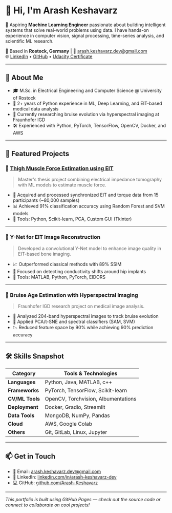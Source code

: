 # 👋 Hi, I'm Arash Keshavarz

🎯 Aspiring **Machine Learning Engineer** passionate about building intelligent systems that solve real-world problems using data. I have hands-on experience in computer vision, signal processing, time-series analysis, and scientific ML research.

📍 Based in **Rostock, Germany** | 📧 [arash.keshavarz.dev@gmail.com](mailto:arash.keshavarz.dev@gmail.com)  
🌐 [LinkedIn](https://www.linkedin.com/in/arash-keshavarz-dev/) • [GitHub](https://github.com/Arash-Keshavarz) • [Udacity Certificate](https://www.udacity.com/certificate/e/9904776c-8d01-11ee-8dcd-1730483e18ec)

---

## 💼 About Me

- 🎓 M.Sc. in Electrical Engineering and Computer Science @ University of Rostock  
- 🧠 2+ years of Python experience in ML, Deep Learning, and EIT-based medical data analysis  
- 🔬 Currently researching bruise evolution via hyperspectral imaging at Fraunhofer IGD  
- 🛠️ Experienced with Python, PyTorch, TensorFlow, OpenCV, Docker, and AWS  

---

## 🔬 Featured Projects

### 🔹 [Thigh Muscle Force Estimation using EIT](https://github.com/Arash-Keshavarz/EIT_Thigh_Force_Estimation)
> Master's thesis project combining electrical impedance tomography with ML models to estimate muscle force.

- 🧪 Acquired and processed synchronized EIT and torque data from 15 participants (~80,000 samples)
- 📊 Achieved 91% classification accuracy using Random Forest and SVM models
- 🔧 Tools: Python, Scikit-learn, PCA, Custom GUI (Tkinter)

---

### 🔹 Y-Net for EIT Image Reconstruction
> Developed a convolutional Y-Net model to enhance image quality in EIT-based bone imaging.

- 📈 Outperformed classical methods with 89% SSIM
- 🔬 Focused on detecting conductivity shifts around hip implants
- 🔧 Tools: MATLAB, Python, PyTorch, EIDORS

---

### 🔹 Bruise Age Estimation with Hyperspectral Imaging
> Fraunhofer IGD research project on medical image analysis.

- 🌈 Analyzed 204-band hyperspectral images to track bruise evolution
- 🧠 Applied PCA/t-SNE and spectral classifiers (SAM, SVM)
- 📉 Reduced feature space by 90% while achieving 90% prediction accuracy

---

## 🛠️ Skills Snapshot

| Category         | Tools & Technologies |
|------------------|----------------------|
| **Languages**    | Python, Java, MATLAB, c++ |
| **Frameworks**   | PyTorch, TensorFlow, Scikit-learn |
| **CV/ML Tools**  | OpenCV, Torchvision, Albumentations |
| **Deployment**   | Docker, Gradio, Streamlit |
| **Data Tools**   | MongoDB, NumPy, Pandas |
| **Cloud**        | AWS, Google Colab |
| **Others**       | Git, GitLab, Linux, Jupyter |

---

## 📫 Get in Touch

- 📧 Email: [arash.keshavarz.dev@gmail.com](mailto:arash.keshavarz.dev@gmail.com)  
- 💼 LinkedIn: [linkedin.com/in/arash-keshavarz-dev](https://www.linkedin.com/in/arash-keshavarz-dev/)  
- 💻 GitHub: [github.com/Arash-Keshavarz](https://github.com/Arash-Keshavarz)

---

_This portfolio is built using GitHub Pages — check out the source code or connect to collaborate on cool projects!_
